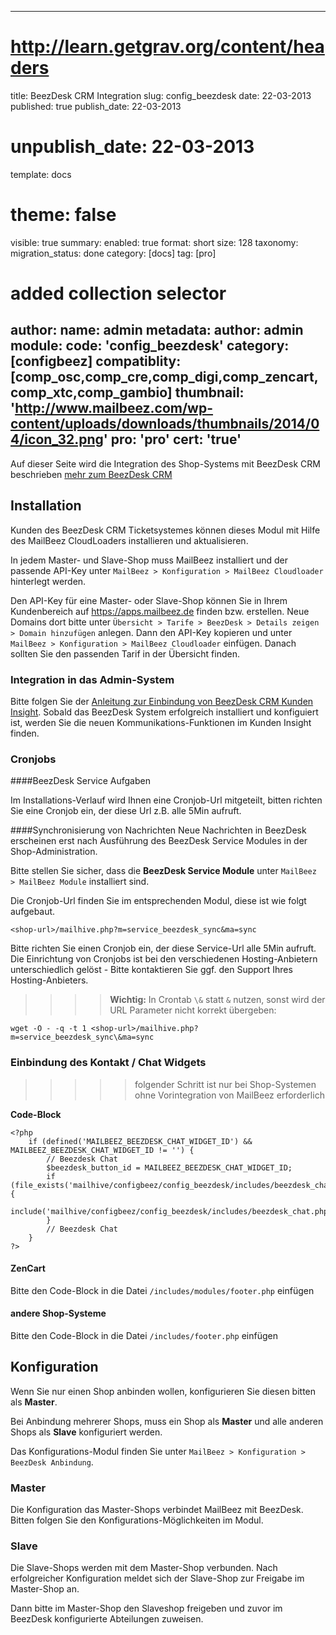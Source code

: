 ---
# http://learn.getgrav.org/content/headers
title: BeezDesk CRM Integration
slug: config_beezdesk
date: 22-03-2013
published: true
publish_date: 22-03-2013
# unpublish_date: 22-03-2013
template: docs
# theme: false
visible: true
summary:
    enabled: true
    format: short
    size: 128
taxonomy:
    migration_status: done
    category: [docs]
    tag: [pro]
# added collection selector

author:
    name: admin
metadata:
    author: admin
module:
    code: 'config_beezdesk'
    category: [configbeez]
    compatiblity: [comp_osc,comp_cre,comp_digi,comp_zencart,comp_xtc,comp_gambio]
    thumbnail: 'http://www.mailbeez.com/wp-content/uploads/downloads/thumbnails/2014/04/icon_32.png'
    pro: 'pro'
    cert: 'true'
----------------

Auf dieser Seite wird die Integration des Shop-Systems mit BeezDesk CRM beschrieben
[mehr zum BeezDesk CRM](http://www.beezdesk.de)



## Installation

Kunden des BeezDesk CRM Ticketsystemes können dieses Modul mit Hilfe des MailBeez CloudLoaders installieren und aktualisieren. 


In jedem Master- und Slave-Shop muss MailBeez installiert und der passende API-Key unter `MailBeez > Konfiguration > MailBeez Cloudloader` hinterlegt werden.

Den API-Key für eine Master- oder Slave-Shop können Sie in Ihrem Kundenbereich auf <https://apps.mailbeez.de> finden bzw. erstellen. 
Neue Domains dort bitte unter `Übersicht > Tarife > BeezDesk > Details zeigen > Domain hinzufügen` anlegen. Dann den API-Key kopieren und unter `MailBeez > Konfiguration > MailBeez Cloudloader` einfügen. Danach sollten Sie den passenden Tarif in der Übersicht finden.

### Integration in das Admin-System

Bitte folgen Sie der [Anleitung zur Einbindung von BeezDesk CRM Kunden Insight](/dokumentation/configbeez/config_customer_insight). Sobald das BeezDesk System erfolgreich installiert und konfiguiert ist, werden Sie die neuen Kommunikations-Funktionen im Kunden Insight finden.

### Cronjobs

####BeezDesk Service Aufgaben

Im Installations-Verlauf wird Ihnen eine Cronjob-Url mitgeteilt, bitten richten Sie eine Cronjob ein, der diese Url z.B. alle 5Min aufruft.


####Synchronisierung von Nachrichten
Neue Nachrichten in BeezDesk erscheinen erst nach Ausführung des BeezDesk Service Modules in der Shop-Administration.

Bitte stellen Sie sicher, dass die **BeezDesk Service Module** unter `MailBeez > MailBeez Module` installiert sind.

Die Cronjob-Url finden Sie im entsprechenden Modul, diese ist wie folgt aufgebaut.

`<shop-url>/mailhive.php?m=service_beezdesk_sync&ma=sync` 


Bitte richten Sie einen Cronjob ein, der diese Service-Url alle 5Min aufruft. Die Einrichtung von Cronjobs ist bei den verschiedenen Hosting-Anbietern unterschiedlich gelöst - Bitte kontaktieren Sie ggf. den Support Ihres Hosting-Anbieters.

>>>>**Wichtig:** In Crontab `\&` statt `&` nutzen, sonst wird der URL Parameter nicht korrekt übergeben:

`wget -O - -q -t 1 <shop-url>/mailhive.php?m=service_beezdesk_sync\&ma=sync`


### Einbindung des Kontakt / Chat Widgets

>>>>> folgender Schritt ist nur bei Shop-Systemen ohne Vorintegration von MailBeez erforderlich


**Code-Block**

```
<?php
    if (defined('MAILBEEZ_BEEZDESK_CHAT_WIDGET_ID') && MAILBEEZ_BEEZDESK_CHAT_WIDGET_ID != '') {
        // Beezdesk Chat
        $beezdesk_button_id = MAILBEEZ_BEEZDESK_CHAT_WIDGET_ID;
        if (file_exists('mailhive/configbeez/config_beezdesk/includes/beezdesk_chat.php')) {
            include('mailhive/configbeez/config_beezdesk/includes/beezdesk_chat.php');
        }
        // Beezdesk Chat
    }
?>
```


#### ZenCart
Bitte den Code-Block in die Datei `/includes/modules/footer.php` einfügen


#### andere Shop-Systeme
Bitte den Code-Block in die Datei `/includes/footer.php` einfügen


## Konfiguration

Wenn Sie nur einen Shop anbinden wollen, konfigurieren Sie diesen bitten als **Master**. 
 
Bei Anbindung mehrerer Shops, muss ein Shop als **Master** und alle anderen Shops als **Slave** konfiguriert werden.

Das Konfigurations-Modul finden Sie unter `MailBeez > Konfiguration > BeezDesk Anbindung`.

### Master

Die Konfiguration das Master-Shops verbindet MailBeez mit BeezDesk. Bitten folgen Sie den Konfigurations-Möglichkeiten im Modul.


### Slave


Die Slave-Shops werden mit dem Master-Shop verbunden. Nach erfolgreicher Konfiguration meldet sich der Slave-Shop zur Freigabe im Master-Shop an.

Dann bitte im Master-Shop den Slaveshop freigeben und zuvor im BeezDesk konfigurierte Abteilungen zuweisen.
